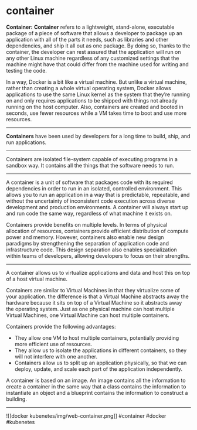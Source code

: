 # container
****Container:**** ****Container**** refers to a lightweight, stand-alone, executable package of a piece of software that allows a developer to package up an application with all of the parts it needs, such as libraries and other dependencies, and ship it all out as one package. By doing so, thanks to the container, the developer can rest assured that the application will run on any other Linux machine regardless of any customized settings that the machine might have that could differ from the machine used for writing and testing the code.

In a way, Docker is a bit like a virtual machine. But unlike a virtual machine, rather than creating a whole virtual operating system, Docker allows applications to use the same Linux kernel as the system that they’re running on and only requires applications to be shipped with things not already running on the host computer. Also, containers are created and booted in seconds, use fewer resources while a VM takes time to boot and use more resources.
***
**Containers** have been used by developers for a long time to build, ship, and run applications.
***

Containers are isolated file-system capable of executing programs in a sandbox way. It contains all the things that the software needs to run.
***
A container is a unit of software that packages code with its required dependencies in order to run in an isolated, controlled environment. This allows you to run an application in a way that is predictable, repeatable, and without the uncertainty of inconsistent code execution across diverse development and production environments. A container will always start up and run code the same way, regardless of what machine it exists on.

Containers provide benefits on multiple levels. In terms of physical allocation of resources, containers provide efficient distribution of compute power and memory. However, containers also enable new design paradigms by strengthening the separation of application code and infrastructure code. This design separation also enables specialization within teams of developers, allowing developers to focus on their strengths.
***
A container allows us to virtualize applications and data and host this on top of a host virtual machine.

Containers are similar to Virtual Machines in that they virtualize some of your application. the difference is that a Virtual Machine abstracts away the hardware because it sits on top of a Virtual Machine so it abstracts away the operating system. Just as one physical machine can host multiple Virtual Machines, one Virtual Machine can host multiple containers.

Containers provide the following advantages:

-   They allow one VM to host multiple containers, potentially providing more efficient use of resources.
-   They allow us to isolate the applications in different containers, so they will not interfere with one another.
-   Containers allow us to split up an application physically, so that we can deploy, update, and scale each part of the application independently.

A container is based on an image. An image contains all the information to create a container in the same way that a class contains the information to instantiate an object and a blueprint contains the information to construct a building.
***
![[docker kubenetes/img/web-container.png]]
#container
#docker #kubenetes
